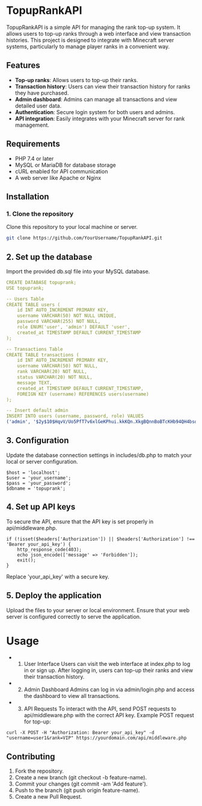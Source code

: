 # TopupRankAPI

TopupRankAPI is a simple API for managing the rank top-up system. It allows users to top-up ranks through a web interface and view transaction histories. This project is designed to integrate with Minecraft server systems, particularly to manage player ranks in a convenient way.

## Features

- **Top-up ranks**: Allows users to top-up their ranks.
- **Transaction history**: Users can view their transaction history for ranks they have purchased.
- **Admin dashboard**: Admins can manage all transactions and view detailed user data.
- **Authentication**: Secure login system for both users and admins.
- **API integration**: Easily integrates with your Minecraft server for rank management.

## Requirements

- PHP 7.4 or later
- MySQL or MariaDB for database storage
- cURL enabled for API communication
- A web server like Apache or Nginx

## Installation

### 1. Clone the repository
Clone this repository to your local machine or server.

```bash
git clone https://github.com/YourUsername/TopupRankAPI.git
```
## 2. Set up the database

Import the provided db.sql file into your MySQL database.
```yaml
CREATE DATABASE topuprank;
USE topuprank;

-- Users Table
CREATE TABLE users (
    id INT AUTO_INCREMENT PRIMARY KEY,
    username VARCHAR(50) NOT NULL UNIQUE,
    password VARCHAR(255) NOT NULL,
    role ENUM('user', 'admin') DEFAULT 'user',
    created_at TIMESTAMP DEFAULT CURRENT_TIMESTAMP
);

-- Transactions Table
CREATE TABLE transactions (
    id INT AUTO_INCREMENT PRIMARY KEY,
    username VARCHAR(50) NOT NULL,
    rank VARCHAR(20) NOT NULL,
    status VARCHAR(20) NOT NULL,
    message TEXT,
    created_at TIMESTAMP DEFAULT CURRENT_TIMESTAMP,
    FOREIGN KEY (username) REFERENCES users(username)
);

-- Insert default admin
INSERT INTO users (username, password, role) VALUES 
('admin', '$2y$10$HqvV/Uo5PfT7v6xlGeKPhui.kkKQn.XkgBQnnBoBTcKHb94QH4bsq', 'admin'); -- Password: admin123
```

## 3. Configuration

Update the database connection settings in includes/db.php to match your local or server configuration.
```
$host = 'localhost'; 
$user = 'your_username';
$pass = 'your_password';
$dbname = 'topuprank';
```
## 4. Set up API keys

To secure the API, ensure that the API key is set properly in api/middleware.php.
```
if (!isset($headers['Authorization']) || $headers['Authorization'] !== 'Bearer your_api_key') {
    http_response_code(403);
    echo json_encode(['message' => 'Forbidden']);
    exit();
}
```
Replace 'your_api_key' with a secure key.

## 5. Deploy the application

Upload the files to your server or local environment. Ensure that your web server is configured correctly to serve the application.

# Usage
- 1. User Interface
Users can visit the web interface at index.php to log in or sign up.
After logging in, users can top-up their ranks and view their transaction history.

- 2. Admin Dashboard
Admins can log in via admin/login.php and access the dashboard to view all transactions.

- 3. API Requests
To interact with the API, send POST requests to api/middleware.php with the correct API key.
Example POST request for top-up:
```
curl -X POST -H "Authorization: Bearer your_api_key" -d "username=user1&rank=VIP" https://yourdomain.com/api/middleware.php
```
## Contributing

1. Fork the repository.
2. Create a new branch (git checkout -b feature-name).
3. Commit your changes (git commit -am 'Add feature').
4. Push to the branch (git push origin feature-name).
5. Create a new Pull Request.
